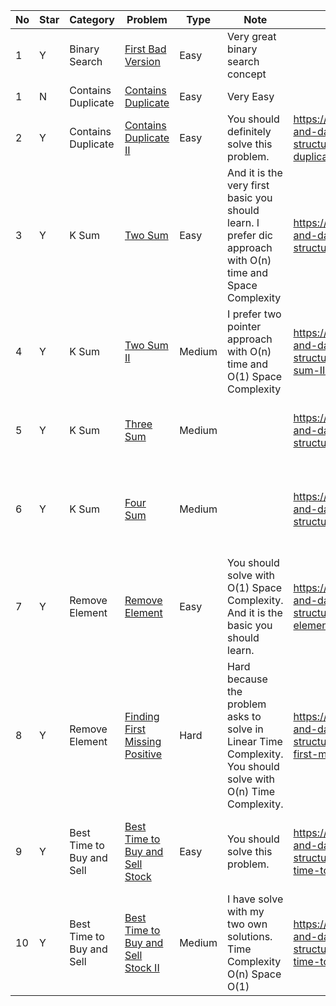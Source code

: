No|Star|Category|Problem| Type| Note| Any Reference| Related
| -------------| ------------- | ------------- |------------- |------------- |------------- |------------- |------------- |
1|Y|Binary Search|[First Bad Version](https://leetcode.com/problems/first-bad-version/)|Easy|Very great binary search concept||
1|N|Contains Duplicate|[Contains Duplicate](https://leetcode.com/problems/contains-duplicate/)|Easy|Very Easy||
2|Y|Contains Duplicate|[Contains Duplicate II](https://leetcode.com/problems/contains-duplicate-ii/)|Easy|You should definitely solve this problem.|https://github.com/SaPhyoThuHtet/algos-and-data-structure/blob/main/array/basics/contains-duplicate2.py|
3|Y|K Sum|[Two Sum](https://leetcode.com/problems/two-sum/)| Easy|And it is the very first basic you should learn. I prefer dic approach with O(n) time and Space Complexity|https://github.com/SaPhyoThuHtet/algos-and-data-structure/blob/main/array/basics/2sum.py|Two SumII, Three Sum, Four Sum, K-Sum
4|Y|K Sum|[Two Sum II](https://leetcode.com/problems/two-sum-ii-input-array-is-sorted/)|Medium|I prefer two pointer approach with O(n) time and O(1) Space Complexity|https://github.com/SaPhyoThuHtet/algos-and-data-structure/blob/main/array/basics/two-sum-II.py|Two SumIII, Three Sum, Four Sum, K-Sum
5|Y|K Sum|[Three Sum](https://leetcode.com/problems/3sum/)|Medium||https://github.com/SaPhyoThuHtet/algos-and-data-structure/blob/main/array/basics/3sum.py|Three Sum, Four Sum, K-Sum
6|Y|K Sum|[Four Sum](https://leetcode.com/problems/4sum/)|Medium||https://github.com/SaPhyoThuHtet/algos-and-data-structure/blob/main/array/basics/4sum.py|Two SumIII, Three Sum, Four Sum, K-Sum
7|Y|Remove Element|[Remove Element](https://leetcode.com/problems/remove-element/)| Easy|You should solve with O(1) Space Complexity. And it is the basic you should learn.|https://github.com/SaPhyoThuHtet/algos-and-data-structure/blob/main/array/basics/remove-elements.py|First Missing Positive
8|Y|Remove Element|[Finding First Missing Positive](https://leetcode.com/problems/first-missing-positive/)|Hard|Hard because the problem asks to solve in Linear Time Complexity. You should solve with O(n) Time Complexity.|https://github.com/SaPhyoThuHtet/algos-and-data-structure/blob/main/array/basics/finding-first-missing-positive.py|
9|Y|Best Time to Buy and Sell|[Best Time to Buy and Sell Stock](https://leetcode.com/problems/best-time-to-buy-and-sell-stock/)|Easy|You should solve this problem.|https://github.com/SaPhyoThuHtet/algos-and-data-structure/blob/main/array/basics/best-time-to-buy-and-sell.py|Best Time to Buy and Sell II, III, IV
10|Y|Best Time to Buy and Sell|[Best Time to Buy and Sell Stock II](https://leetcode.com/problems/best-time-to-buy-aMediumell-stock-ii/)| Medium|I have solve with my two own solutions. Time Complexity O(n) Space O(1)|https://github.com/SaPhyoThuHtet/algos-and-data-structure/blob/main/array/basics/best-time-to-buy-and-sell-approach.py|Best Time to Buy and Sell III, IV
